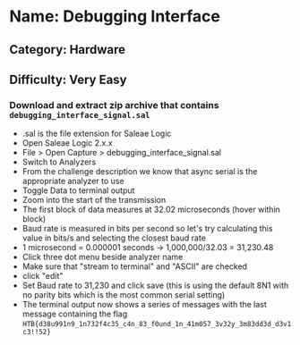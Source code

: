 # Name: Debugging Interface 
## Category: Hardware 
## Difficulty: Very Easy

### Download and extract zip archive that contains ```debugging_interface_signal.sal```
- .sal is the file extension for Saleae Logic
- Open Saleae Logic 2.x.x
- File > Open Capture > debugging_interface_signal.sal
- Switch to Analyzers
- From the challenge description we know that async serial is the appropriate analyzer to use
- Toggle Data to terminal output
- Zoom into the start of the transmission
- The first block of data measures at 32.02 microseconds (hover within block)
- Baud rate is measured in bits per second so let's try calculating this value in bits/s and selecting the closest baud rate
- 1 microsecond = 0.000001 seconds -> 1,000,000/32.03 = 31,230.48
- Click three dot menu beside analyzer name
- Make sure that "stream to terminal" and "ASCII" are checked
- click "edit"
- Set Baud rate to 31,230 and click save (this is using the default 8N1 with no parity bits which is the most common serial setting)
- The terminal output now shows a series of messages with the last message containing the flag
```HTB{d38u991n9_1n732f4c35_c4n_83_f0und_1n_41m057_3v32y_3m83dd3d_d3v1c3!!52}```